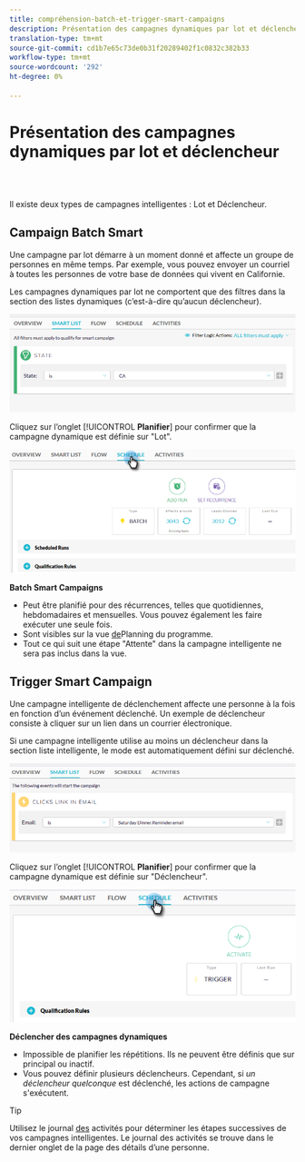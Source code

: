 ```yaml
---
title: compréhension-batch-et-trigger-smart-campaigns
description: Présentation des campagnes dynamiques par lot et déclencheur
translation-type: tm+mt
source-git-commit: cd1b7e65c73de0b31f20289402f1c0832c382b33
workflow-type: tm+mt
source-wordcount: '292'
ht-degree: 0%

---
```



# Présentation des campagnes dynamiques par lot et déclencheur

<br> 

Il existe deux types de campagnes intelligentes : Lot et Déclencheur.

## Campaign Batch Smart

Une campagne par lot démarre à un moment donné et affecte un groupe de personnes en même temps. Par exemple, vous pouvez envoyer un courriel à toutes les personnes de votre base de données qui vivent en Californie.

Les campagnes dynamiques par lot ne comportent que des filtres dans la section des listes dynamiques (c’est-à-dire qu’aucun déclencheur).

![Image un](/help/sky/assets/smart-campaigns/understanding-batch-and-trigger-smart-campaigns/understanding-batch-and-trigger-smart-campaigns-1.png)

Cliquez sur l’onglet [!UICONTROL **Planifier**] pour confirmer que la campagne dynamique est définie sur &quot;Lot&quot;.

![Image 2](/help/sky/assets/smart-campaigns/understanding-batch-and-trigger-smart-campaigns/understanding-batch-and-trigger-smart-campaigns-2.png)

**Batch Smart Campaigns**

* Peut être planifié pour des récurrences, telles que quotidiennes, hebdomadaires et mensuelles. Vous pouvez également les faire exécuter une seule fois.
* Sont visibles sur la vue [de](https://docs.marketo.com/display/DOCS/Navigating+the+Program+Schedule+View)Planning du programme.
* Tout ce qui suit une étape &quot;Attente&quot; dans la campagne intelligente ne sera pas inclus dans la vue.

## Trigger Smart Campaign

Une campagne intelligente de déclenchement affecte une personne à la fois en fonction d’un événement déclenché. Un exemple de déclencheur consiste à cliquer sur un lien dans un courrier électronique.

Si une campagne intelligente utilise au moins un déclencheur dans la section liste intelligente, le mode est automatiquement défini sur déclenché.

![Image trois](/help/sky/assets/smart-campaigns/understanding-batch-and-trigger-smart-campaigns/understanding-batch-and-trigger-smart-campaigns-3.png)

Cliquez sur l’onglet [!UICONTROL **Planifier**] pour confirmer que la campagne dynamique est définie sur &quot;Déclencheur&quot;.

![Image 4](/help/sky/assets/smart-campaigns/understanding-batch-and-trigger-smart-campaigns/understanding-batch-and-trigger-smart-campaigns-4.png)

**Déclencher des campagnes dynamiques**

* Impossible de planifier les répétitions. Ils ne peuvent être définis que sur principal ou inactif.
* Vous pouvez définir plusieurs déclencheurs. Cependant, si _un déclencheur quelconque_ est déclenché, les actions de campagne s&#39;exécutent.

>[!TIP]
>
>Utilisez le journal [des](https://docs.marketo.com/display/DOCS/Locate+the+Activity+Log+for+a+Person) activités pour déterminer les étapes successives de vos campagnes intelligentes. Le journal des activités se trouve dans le dernier onglet de la page des détails d’une personne.

